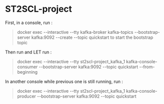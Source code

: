 # ST2SCL-project

First, in a console, run :
  > docker exec --interactive --tty kafka-broker kafka-topics --bootstrap-server kafka:9092 --create --topic quickstart
 to start the bootstrap topic

Then run and LET run :
  > docker exec --interactive --tty st2scl-project_kafka_1 kafka-console-consumer --bootstrap-server kafka:9092 --topic quickstart --from-beginning

In another console while previous one is still running, run :
  > docker exec --interactive --tty st2scl-project_kafka_1 kafka-console-producer --bootstrap-server kafka:9092 --topic quickstart
